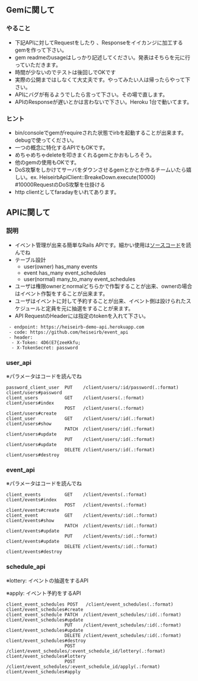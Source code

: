## Gemに関して
### やること
 - 下記APIに対してRequestをしたり
、Responseをイイカンジに加工するgemを作って下さい。
 - gem readmeのusageはしっかり記述してください。発表はそちらを元に行っていただきます。
 - 時間が少ないのでテストは後回しでOKです
 - 実際の公開まではしなくて大丈夫です。やってみたい人は帰ったらやって下さい。
 - APIにバグが有るようでしたら言って下さい。その場で直します。
 - APIのResponseが遅いとかは言わないで下さい。Heroku 1台で動いてます。

### ヒント
 - bin/consoleでgemがrequireされた状態でirbを起動することが出来ます。debugで使ってください。
 - 一つの概念に特化するAPIでもOKです。
 - めちゃめちゃdeleteを叩きまくれるgemとかおもしろそう。
 - 他のgemの使用もOKです。
 - DoS攻撃をしかけてサーバをダウンさせるgemとかとか作るチームいたら嬉しい。ex. HeiseirbApiClient::BreakeDown.execute(10000) #10000RequestのDoS攻撃を仕掛ける
 - http clientとしてfaradayをいれてあります。

## APIに関して
### 説明
 - イベント管理が出来る簡単なRails APIです。細かい使用は[ソースコード](https://github.com/heiseirb/event_api)を読んでね
 - テーブル設計
   - user(owner) has_many events
   - event has_many event_schedules
   - user(normal) many_to_many event_schedules 
 - ユーザは権限ownerとnormalどちらかで作製することが出来、ownerの場合はイベント作製をすることが出来ます。
 - ユーザはイベントに対して予約することが出来、イベント側は設けられたスケジュールと定員を元に抽選をすることが来ます。
 - API RequestのHeaderには指定のtokenを入れて下さい。
```
 - endpoint: https://heiseirb-demo-api.herokuapp.com
 - code: https://github.com/heiseirb/event_api
 - header:
  - X-Token: 4D6(E7{zeeKkfu;
  - X-TokenSecret: password
```
### user_api
※パラメータはコードを読んでね
```
password_client_user  PUT    /client/users/:id/password(.:format)                         client/users#password 
client_users          GET    /client/users(.:format)                                      client/users#index 
                      POST   /client/users(.:format)                                      client/users#create 
client_user           GET    /client/users/:id(.:format)                                  client/users#show 
                      PATCH  /client/users/:id(.:format)                                  client/users#update 
                      PUT    /client/users/:id(.:format)                                  client/users#update 
                      DELETE /client/users/:id(.:format)                                  client/users#destroy 
```
### event_api
※パラメータはコードを読んでね
```
client_events         GET    /client/events(.:format)                                     client/events#index 
                      POST   /client/events(.:format)                                     client/events#create 
client_event          GET    /client/events/:id(.:format)                                 client/events#show 
                      PATCH  /client/events/:id(.:format)                                 client/events#update 
                      PUT    /client/events/:id(.:format)                                 client/events#update 
                      DELETE /client/events/:id(.:format)                                 client/events#destroy 
```
### schedule_api
※lottery: イベントの抽選をするAPI

※apply: イベント予約をするAPI
```
client_event_schedules POST   /client/event_schedules(.:format)                           client/event_schedules#create 
client_event_schedule PATCH  /client/event_schedules/:id(.:format)                        client/event_schedules#update 
                      PUT    /client/event_schedules/:id(.:format)                        client/event_schedules#update 
                      DELETE /client/event_schedules/:id(.:format)                        client/event_schedules#destroy 
                      POST   /client/event_schedules/:event_schedule_id/lottery(.:format) client/event_schedules#lottery
                      POST   /client/event_schedules/:event_schedule_id/apply(.:format)   client/event_schedules#apply
```
